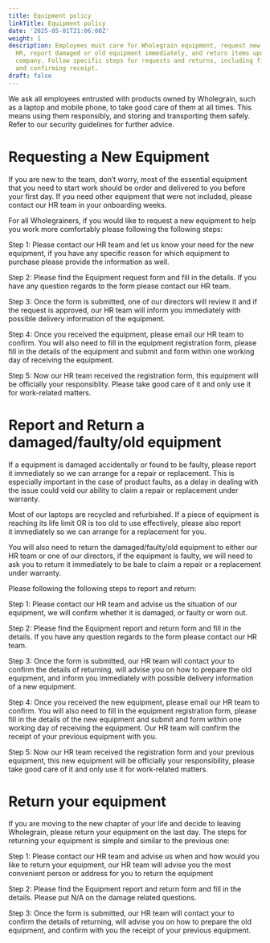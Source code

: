 ```yaml
---
title: Equipment policy
linkTitle: Equipment policy
date: '2025-05-01T21:06:00Z'
weight: 1
description: Employees must care for Wholegrain equipment, request new items through
  HR, report damaged or old equipment immediately, and return items upon leaving the
  company. Follow specific steps for requests and returns, including filling out forms
  and confirming receipt.
draft: false
---
```



We ask all employees entrusted with products owned by Wholegrain, such as a laptop and mobile phone, to take good care of them at all times. This means using them responsibly, and storing and transporting them safely. Refer to our security guidelines for further advice.

# Requesting a New Equipment

If you are new to the team, don’t worry, most of the essential equipment that you need to start work should be order and delivered to you before your first day. If you need other equipment that were not included, please contact our HR team in your onboarding weeks.

For all Wholegrainers, if you would like to request a new equipment to help you work more comfortably please following the following steps:

Step 1: Please contact our HR team and let us know your need for the new equipment, if you have any specific reason for which equipment to purchase please provide the information as well.

Step 2: Please find the Equipment request form and fill in the details. If you have any question regards to the form please contact our HR team.

Step 3: Once the form is submitted, one of our directors will review it and if the request is approved, our HR team will inform you immediately with possible delivery information of the equipment.

Step 4: Once you received the equipment, please email our HR team to confirm. You will also need to fill in the equipment registration form, please fill in the details of the equipment and submit and form within one working day of receiving the equipment.

Step 5: Now our HR team received the registration form, this equipment will be officially your responsiblity. Please take good care of it and only use it for work-related matters.

# Report and Return a damaged/faulty/old equipment

If a equipment is damaged accidentally or found to be faulty, please report it immediately so we can arrange for a repair or replacement. This is especially important in the case of product faults, as a delay in dealing with the issue could void our ability to claim a repair or replacement under warranty.

Most of our laptops are recycled and refurbished. If a piece of equipment is reaching its life limit OR is too old to use effectively, please also report it immediately so we can arrange for a replacement for you.

You will also need to return the damaged/faulty/old equipment to either our HR team or one of our directors, if the equipment is faulty, we will need to ask you to return it immediately to be bale to claim a repair or a replacement under warranty.

Please following the following steps to report and return:

Step 1: Please contact our HR team and advise us the situation of our equipment, we will confirm whether it is damaged, or faulty or worn out.

Step 2: Please find the Equipment report and return form and fill in the details. If you have any question regards to the form please contact our HR team.

Step 3: Once the form is submitted, our HR team will contact your to confirm the details of returning, will advise you on how to prepare the old equipment, and inform you immediately with possible delivery information of a new equipment.

Step 4: Once you received the new equipment, please email our HR team to confirm. You will also need to fill in the equipment registration form, please fill in the details of the new equipment and submit and form within one working day of receiving the equipment. Our HR team will confirm the receipt of your previous equipment with you.

Step 5: Now our HR team received the registration form and your previous equipment, this new equipment will be officially your responsibility, please take good care of it and only use it for work-related matters.

# Return your equipment

If you are moving to the new chapter of your life and decide to leaving Wholegrain, please return your equipment on the last day. The steps for returning your equipment is simple and similar to the previous one:

Step 1: Please contact our HR team and advise us when and how would you like to return your equipment, our HR team will advise you the most convenient person or address for you to return the equipment

Step 2: Please find the Equipment report and return form and fill in the details. Please put N/A on the damage related questions.

Step 3: Once the form is submitted, our HR team will contact your to confirm the details of returning, will advise you on how to prepare the old equipment, and confirm with you the receipt of your previous equipment.
